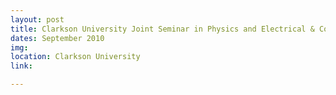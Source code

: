```yaml
---
layout: post
title: Clarkson University Joint Seminar in Physics and Electrical & Computer Engineering
dates: September 2010
img: 
location: Clarkson University
link: 

---
```

